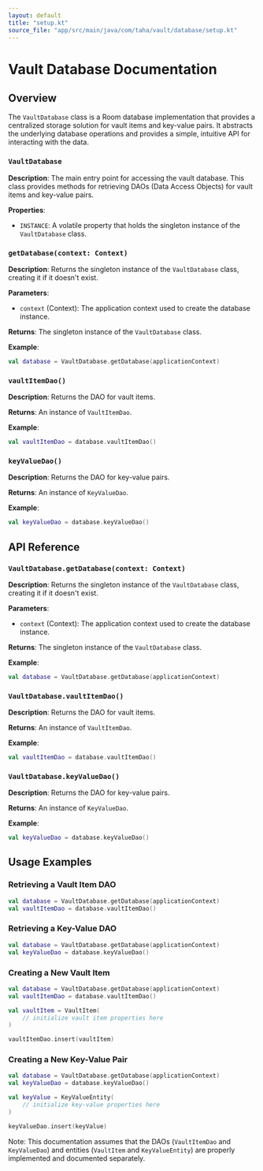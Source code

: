 ```yaml
---
layout: default
title: "setup.kt"
source_file: "app/src/main/java/com/taha/vault/database/setup.kt"
---
```


Vault Database Documentation
==========================

Overview
--------

The `VaultDatabase` class is a Room database implementation that provides a centralized storage solution for vault items and key-value pairs. It abstracts the underlying database operations and provides a simple, intuitive API for interacting with the data.

### `VaultDatabase`

**Description**: The main entry point for accessing the vault database. This class provides methods for retrieving DAOs (Data Access Objects) for vault items and key-value pairs.

**Properties**:

* `INSTANCE`: A volatile property that holds the singleton instance of the `VaultDatabase` class.

### `getDatabase(context: Context)`

**Description**: Returns the singleton instance of the `VaultDatabase` class, creating it if it doesn't exist.

**Parameters**:

* `context` (Context): The application context used to create the database instance.

**Returns**: The singleton instance of the `VaultDatabase` class.

**Example**:
```kotlin
val database = VaultDatabase.getDatabase(applicationContext)
```

### `vaultItemDao()`

**Description**: Returns the DAO for vault items.

**Returns**: An instance of `VaultItemDao`.

**Example**:
```kotlin
val vaultItemDao = database.vaultItemDao()
```

### `keyValueDao()`

**Description**: Returns the DAO for key-value pairs.

**Returns**: An instance of `KeyValueDao`.

**Example**:
```kotlin
val keyValueDao = database.keyValueDao()
```

API Reference
-------------

### `VaultDatabase.getDatabase(context: Context)`

**Description**: Returns the singleton instance of the `VaultDatabase` class, creating it if it doesn't exist.

**Parameters**:

* `context` (Context): The application context used to create the database instance.

**Returns**: The singleton instance of the `VaultDatabase` class.

**Example**:
```kotlin
val database = VaultDatabase.getDatabase(applicationContext)
```

### `VaultDatabase.vaultItemDao()`

**Description**: Returns the DAO for vault items.

**Returns**: An instance of `VaultItemDao`.

**Example**:
```kotlin
val vaultItemDao = database.vaultItemDao()
```

### `VaultDatabase.keyValueDao()`

**Description**: Returns the DAO for key-value pairs.

**Returns**: An instance of `KeyValueDao`.

**Example**:
```kotlin
val keyValueDao = database.keyValueDao()
```

Usage Examples
--------------

### Retrieving a Vault Item DAO
```kotlin
val database = VaultDatabase.getDatabase(applicationContext)
val vaultItemDao = database.vaultItemDao()
```

### Retrieving a Key-Value DAO
```kotlin
val database = VaultDatabase.getDatabase(applicationContext)
val keyValueDao = database.keyValueDao()
```

### Creating a New Vault Item
```kotlin
val database = VaultDatabase.getDatabase(applicationContext)
val vaultItemDao = database.vaultItemDao()

val vaultItem = VaultItem(
    // initialize vault item properties here
)

vaultItemDao.insert(vaultItem)
```

### Creating a New Key-Value Pair
```kotlin
val database = VaultDatabase.getDatabase(applicationContext)
val keyValueDao = database.keyValueDao()

val keyValue = KeyValueEntity(
    // initialize key-value properties here
)

keyValueDao.insert(keyValue)
```

Note: This documentation assumes that the DAOs (`VaultItemDao` and `KeyValueDao`) and entities (`VaultItem` and `KeyValueEntity`) are properly implemented and documented separately.
